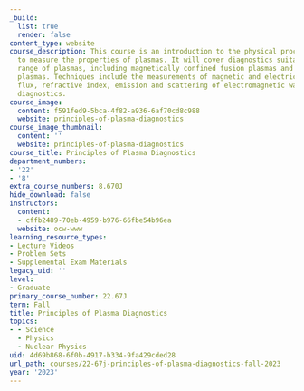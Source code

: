 ```yaml
---
_build:
  list: true
  render: false
content_type: website
course_description: This course is an introduction to the physical processes used
  to measure the properties of plasmas. It will cover diagnostics suitable for a wide
  range of plasmas, including magnetically confined fusion plasmas and high-energy-density
  plasmas. Techniques include the measurements of magnetic and electric fields, particle
  flux, refractive index, emission and scattering of electromagnetic waves, and nuclear
  diagnostics.
course_image:
  content: f591fed9-5bca-4f82-a936-6af70cd8c988
  website: principles-of-plasma-diagnostics
course_image_thumbnail:
  content: ''
  website: principles-of-plasma-diagnostics
course_title: Principles of Plasma Diagnostics
department_numbers:
- '22'
- '8'
extra_course_numbers: 8.670J
hide_download: false
instructors:
  content:
  - cffb2489-70eb-4959-b976-66fbe54b96ea
  website: ocw-www
learning_resource_types:
- Lecture Videos
- Problem Sets
- Supplemental Exam Materials
legacy_uid: ''
level:
- Graduate
primary_course_number: 22.67J
term: Fall
title: Principles of Plasma Diagnostics
topics:
- - Science
  - Physics
  - Nuclear Physics
uid: 4d69b868-6f0b-4917-b334-9fa429cded28
url_path: courses/22-67j-principles-of-plasma-diagnostics-fall-2023
year: '2023'
---
```


